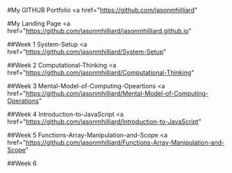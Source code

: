 #My GITHUB Portfolio
<a href="https://github.com/jasonmhilliard" </a>

#My Landing Page
<a href="https://github.com/jasonmhilliard/jasonmhilliard.github.io" </a>

##Week 1 System-Setup
<a href="https://github.com/jasonmhilliard/System-Setup" </a>

##Week 2 Computational-Thinking
<a href="https://github.com/jasonmhilliard/Computational-Thinking" </a>

##Week 3 Mental-Model-of-Computing-Opeartions
<a href="https://github.com/jasonmhilliard/Mental-Model-of-Computing-Operations" </a>

##Week 4 Introduction-to-JavaScript
<a href="https://github.com/jasonmhilliard/Introduction-to-JavaScript" </a>

##Week 5 Functions-Array-Manipulation-and-Scope
<a href="https://github.com/jasonmhilliard/Functions-Array-Manipulation-and-Scope" </a>

##Week 6
